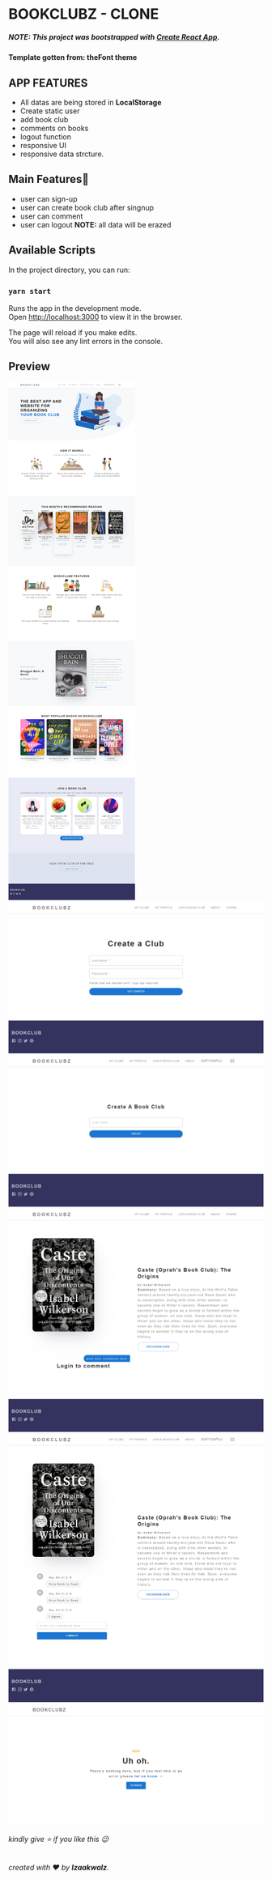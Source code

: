 # BOOKCLUBZ - CLONE

##### <b>NOTE:</b> This project was bootstrapped with [Create React App](https://github.com/facebook/create-react-app).

#### <b>Template gotten from:</b> theFont theme

## APP FEATURES

- All datas are being stored in <b>LocalStorage</b>
- Create static user
- add book club
- comments on books
- logout function
- responsive UI
- responsive data strcture.

## Main Features🤷

- user can sign-up
- user can create book club after singnup
- user can comment
- user can logout <b>NOTE:</b> all data will be erazed

## Available Scripts

In the project directory, you can run:

### `yarn start`

Runs the app in the development mode.<br />
Open [http://localhost:3000](http://localhost:3000) to view it in the browser.

The page will reload if you make edits.<br />
You will also see any lint errors in the console.

## Preview

![screenshot](/src/assets/index.png)
![screenshot](/src/assets/sign-in.png)
![screenshot](/src/assets/add-club.png)
![screenshot](/src/assets/no-comments.png)
![screenshot](/src/assets/comments.png)
![screenshot](/src/assets/not-found.png)

###### kindly give ⭐ if you like this 😉

###### created with ❤️ by <b>Izaakwalz</b>.

